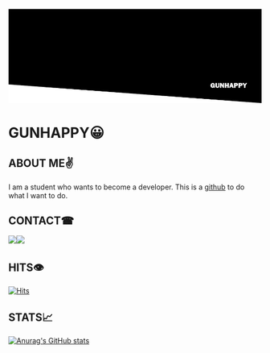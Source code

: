 ![profile](PROFILE.png)
# GUNHAPPY😀
## ABOUT ME✌
I am a student who wants to become a developer. This is a [github](https://github.com/gunhappydev) to do what I want to do.

## CONTACT☎
<a href="mailto:dev4gunhappy@protonmail.com" target="_blank"><img src="https://img.shields.io/badge/ProtonMail-#8B89CC?style=flat-square&logo=ProtonMail&logoColor=white&link=dev4gunhappy@protonmail.com"/></a><a href="https://stackoverflow.com/users/19635003/gunhappydev" target="_blank"><img src="https://img.shields.io/badge/StackOverflow-#F58025?style=flat-square&logo=StackOverflow&logoColor=white&link=https://stackoverflow.com/users/19635003/gunhappydev"/></a>

## HITS👁
[![Hits](https://hits.seeyoufarm.com/api/count/incr/badge.svg?url=https://github.com/gunhappydev)](https://hits.seeyoufarm.com) 

## STATS📈
[![Anurag's GitHub stats](https://github-readme-stats.vercel.app/api?username=gunhappydev)](https://github.com/anuraghazra/github-readme-stats)

